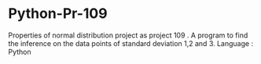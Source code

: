 # Python-Pr-109
Properties of normal distribution project as project 109 . A program to find the inference on the data points of standard deviation 1,2 and 3. Language : Python
